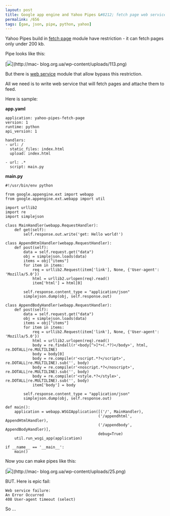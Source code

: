 ```yaml
---
layout: post
title: Google app engine and Yahoo Pipes &#8212; fetch page web service
permalink: /656
tags: [gae, json, pipe, python, yahoo]
---
```


Yahoo Pipes build in [fetch
page](http://pipes.yahoo.com/pipes/docs?doc=sources#FetchPage) module have
restriction - it can fetch pages only under 200 kb.


Pipe looks like this:


[![](http://mac-blog.org.ua/wp-content/uploads/113-300x213.png)](http://mac-
blog.org.ua/wp-content/uploads/113.png)


But there is [web
service](http://pipes.yahoo.com/pipes/docs?doc=operators#WebService) module
that allow bypass this restriction.


All we need is to write web service that will fetch pages and attache them to
feed.


Here is sample:


**app.yaml**


    application: yahoo-pipes-fetch-page
    version: 1
    runtime: python
    api_version: 1

    handlers:
    - url: /
      static_files: index.html
      upload: index.html

    - url: .*
      script: main.py




**main.py**


    #!/usr/bin/env python

    from google.appengine.ext import webapp
    from google.appengine.ext.webapp import util

    import urllib2
    import re
    import simplejson

    class MainHandler(webapp.RequestHandler):
        def get(self):
            self.response.out.write('get: Hello world!')

    class AppendHtmlHandler(webapp.RequestHandler):
        def post(self):
            data = self.request.get("data")
            obj = simplejson.loads(data)
            items = obj["items"]
            for item in items:
                req = urllib2.Request(item['link'], None, {'User-agent': 'Mozilla/5.0'})
                html = urllib2.urlopen(req).read()
                item['html'] = html[0]

            self.response.content_type = "application/json"
            simplejson.dump(obj, self.response.out)

    class AppendBodyHandler(webapp.RequestHandler):
        def post(self):
            data = self.request.get("data")
            obj = simplejson.loads(data)
            items = obj["items"]
            for item in items:
                req = urllib2.Request(item['link'], None, {'User-agent': 'Mozilla/5.0'})
                html = urllib2.urlopen(req).read()
                body = re.findall(r'<body[^>]*>(.*?)</body>', html, re.DOTALL|re.MULTILINE)
                body = body[0]
                body = re.compile(r'<script.*?</script>', re.DOTALL|re.MULTILINE).sub('', body)
                body = re.compile(r'<noscript.*?</noscript>', re.DOTALL|re.MULTILINE).sub('', body)
                body = re.compile(r'<style.*?</style>', re.DOTALL|re.MULTILINE).sub('', body)
                item['body'] = body

            self.response.content_type = "application/json"
            simplejson.dump(obj, self.response.out)

    def main():
        application = webapp.WSGIApplication([('/', MainHandler),
                                             ('/appendhtml', AppendHtmlHandler),
                                             ('/appendbody', AppendBodyHandler)],
                                             debug=True)
        util.run_wsgi_app(application)

    if __name__ == '__main__':
        main()




Now you can make pipes like this:


[![](http://mac-blog.org.ua/wp-content/uploads/25-300x126.png)](http://mac-
blog.org.ua/wp-content/uploads/25.png)


BUT. Here is epic fail:


    Web service failure:
    An Error Occurred
    408 User-agent timeout (select)




So ...


